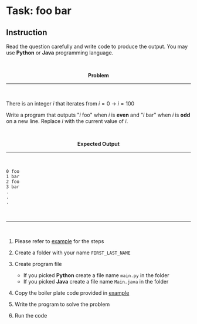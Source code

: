 # Task: foo bar

## Instruction

Read the question carefully and write code to produce the output. You may use **Python** or **Java** programming language.

<br />

<div>
    <p align="center">
        <b>Problem</b>
    </p>
</div>

---

<br />

There is an integer $i$ that iterates from $i = 0$ &rarr; $i = 100$

Write a program that outputs "$i$ foo" when $i$ is **even** and "$i$ bar" when $i$ is **odd** on a new line. Replace $i$ with the current value of $i$.

<br />

<div>
    <p align="center">
        <b>Expected Output</b>
    </p>
</div>

---

<br />

```
0 foo
1 bar
2 foo
3 bar
.
.
.
```

<br />

---

<br />


1. Please refer to [example](/SEPT_2024/LU_HOU_YANG/) for the steps

1. Create a folder with your name `FIRST_LAST_NAME`

1. Create program file

   - If you picked **Python** create a file name `main.py` in the folder
   - If you picked **Java** create a file name `Main.java` in the folder

1. Copy the boiler plate code provided in [example](/SEPT_2024/LU_HOU_YANG/)

1. Write the program to solve the problem

1. Run the code
